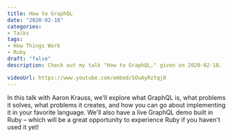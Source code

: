 ```yaml
---
title: How to GraphQL
date: "2020-02-18"
categories:
- Talks
tags:
- How Things Work
- Ruby
draft: "false"
description: Check out my talk "How to GraphQL," given on 2020-02-18.

videoUrl: https://www.youtube.com/embed/SOuAyRztqj8
---
```

In this talk with Aaron Krauss, we'll explore what GraphQL is, what problems
it solves, what problems it creates, and how you can go about implementing it
in your favorite language. We'll also have a live GraphQL demo built in
Ruby – which will be a great opportunity to experience Ruby if you haven't
used it yet!
